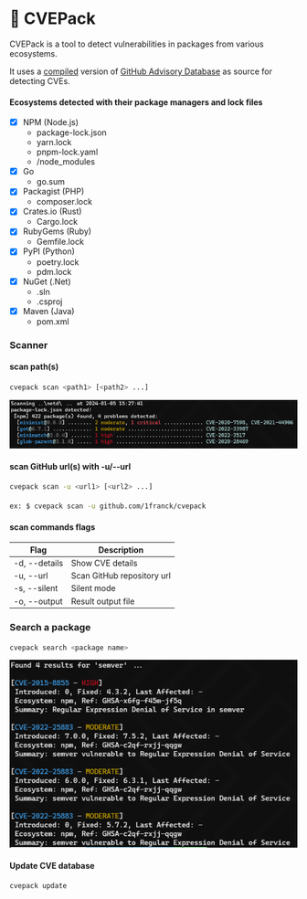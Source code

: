 # :space_invader: CVEPack

CVEPack is a tool to detect vulnerabilities in packages from various ecosystems. 

It uses a [compiled](https://github.com/1franck/cvepack-database) version of [GitHub Advisory Database](https://github.com/github/advisory-database) as source for detecting CVEs.

#### Ecosystems detected with their package managers and lock files

- [x] NPM (Node.js)
  - package-lock.json
  - yarn.lock
  - pnpm-lock.yaml
  - /node_modules
- [x] Go
  - go.sum    
- [x] Packagist (PHP)
  - composer.lock 
- [x] Crates.io (Rust)
  - Cargo.lock
- [x] RubyGems (Ruby)
  - Gemfile.lock
- [x] PyPI (Python)
  - poetry.lock
  - pdm.lock
- [x] NuGet (.Net)
  - .sln
  - .csproj
- [x] Maven (Java)
  - pom.xml

### Scanner
#### scan path(s)

```bash
cvepack scan <path1> [<path2> ...]
```

![scan_cmd.png](./screenshots/scan_cmd.png)

#### scan GitHub url(s) with -u/--url

```bash
cvepack scan -u <url1> [<url2> ...]

ex: $ cvepack scan -u github.com/1franck/cvepack
```

#### scan commands flags
| Flag | Description                |
| --- |----------------------------|
| -d, --details | Show CVE details           |
| -u, --url | Scan GitHub repository url |
| -s, --silent | Silent mode                |
| -o, --output | Result output file         |

### Search a package

```bash
cvepack search <package name>
```

![search_cmd.png](./screenshots/search_cmd.png)

#### Update CVE database

```bash
cvepack update
```